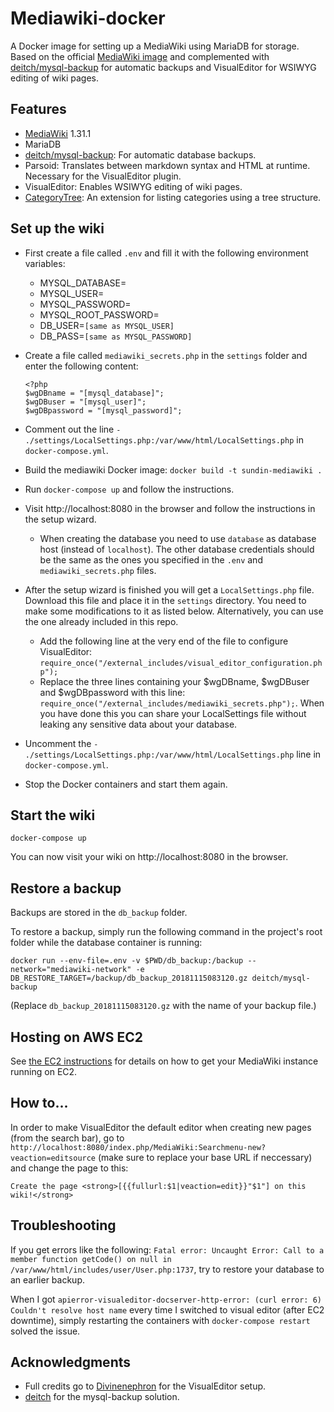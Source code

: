 # Mediawiki-docker

A Docker image for setting up a MediaWiki using MariaDB for storage. Based on the official [MediaWiki image](https://hub.docker.com/_/mediawiki/) and complemented with [deitch/mysql-backup](https://github.com/deitch/mysql-backup) for automatic backups and VisualEditor for WSIWYG editing of wiki pages.

## Features

- [MediaWiki](https://hub.docker.com/_/mediawiki/) 1.31.1
- MariaDB
- [deitch/mysql-backup](https://github.com/deitch/mysql-backup): For automatic database backups.
- Parsoid: Translates between markdown syntax and HTML at runtime. Necessary for the VisualEditor plugin.
- VisualEditor: Enables WSIWYG editing of wiki pages.
- [CategoryTree](https://www.mediawiki.org/wiki/Extension:CategoryTree): An extension for listing categories using a tree structure.

## Set up the wiki

- First create a file called `.env` and fill it with the following environment variables:

  - MYSQL_DATABASE=
  - MYSQL_USER=
  - MYSQL_PASSWORD=
  - MYSQL_ROOT_PASSWORD=
  - DB_USER=`[same as MYSQL_USER]`
  - DB_PASS=`[same as MYSQL_PASSWORD]`

- Create a file called `mediawiki_secrets.php` in the `settings` folder and enter the following content:

  ```
  <?php
  $wgDBname = "[mysql_database]";
  $wgDBuser = "[mysql_user]";
  $wgDBpassword = "[mysql_password]";
  ```

- Comment out the line `- ./settings/LocalSettings.php:/var/www/html/LocalSettings.php` in `docker-compose.yml`.

- Build the mediawiki Docker image: `docker build -t sundin-mediawiki .`

- Run `docker-compose up` and follow the instructions.

- Visit http://localhost:8080 in the browser and follow the instructions in the setup wizard.

  - When creating the database you need to use `database` as database host (instead of `localhost`). The other database credentials should be the same as the ones you specified in the `.env` and `mediawiki_secrets.php` files.

- After the setup wizard is finished you will get a `LocalSettings.php` file. Download this file and place it in the `settings` directory. You need to make some modifications to it as listed below. Alternatively, you can use the one already included in this repo.

  - Add the following line at the very end of the file to configure VisualEditor: `require_once("/external_includes/visual_editor_configuration.php");`
  - Replace the three lines containing your $wgDBname, $wgDBuser and \$wgDBpassword with this line: `require_once("/external_includes/mediawiki_secrets.php");`. When you have done this you can share your LocalSettings file without leaking any sensitive data about your database.

- Uncomment the `- ./settings/LocalSettings.php:/var/www/html/LocalSettings.php` line in `docker-compose.yml`.

- Stop the Docker containers and start them again.

## Start the wiki

    docker-compose up

You can now visit your wiki on http://localhost:8080 in the browser.

## Restore a backup

Backups are stored in the `db_backup` folder.

To restore a backup, simply run the following command in the project's root folder while the database container is running:

    docker run --env-file=.env -v $PWD/db_backup:/backup --network="mediawiki-network" -e DB_RESTORE_TARGET=/backup/db_backup_20181115083120.gz deitch/mysql-backup

(Replace `db_backup_20181115083120.gz` with the name of your backup file.)

## Hosting on AWS EC2

See [the EC2 instructions](/ec2.md) for details on how to get your MediaWiki instance running on EC2.

## How to...

In order to make VisualEditor the default editor when creating new pages (from the search bar), go to `http://localhost:8080/index.php/MediaWiki:Searchmenu-new?veaction=editsource` (make sure to replace your base URL if neccessary) and change the page to this:

    Create the page <strong>[{{fullurl:$1|veaction=edit}}"$1"] on this wiki!</strong>

## Troubleshooting

If you get errors like the following: `Fatal error: Uncaught Error: Call to a member function getCode() on null in /var/www/html/includes/user/User.php:1737`, try to restore your database to an earlier backup.

When I got `apierror-visualeditor-docserver-http-error: (curl error: 6) Couldn't resolve host name` every time I switched to visual editor (after EC2 downtime), simply restarting the containers with `docker-compose restart` solved the issue.

## Acknowledgments

- Full credits go to [Divinenephron](https://github.com/divinenephron/docker-mediawiki) for the VisualEditor setup.
- [deitch](https://github.com/deitch/mysql-backup) for the mysql-backup solution.

